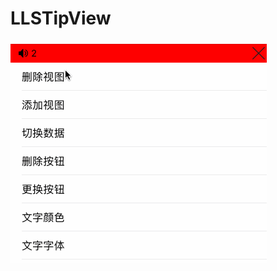 # LLSTipView
![image](https://github.com/liulishuo/LLSTipView/blob/master/LLSTipView/LLSTipView/Demo.gif)
